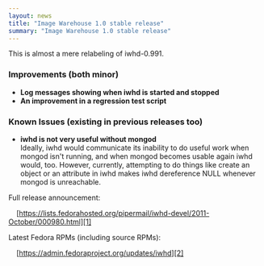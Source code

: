 ```yaml
---
layout: news
title: "Image Warehouse 1.0 stable release"
summary: "Image Warehouse 1.0 stable release"
---
```

This is almost a mere relabeling of iwhd-0.991.

### Improvements (both minor)

* __Log messages showing when iwhd is started and stopped__
* __An improvement in a regression test script__

### Known Issues (existing in previous releases too)

* __iwhd is not very useful without mongod__  
  Ideally, iwhd would communicate its inability to do useful work when mongod
  isn't running, and when mongod becomes usable again iwhd would, too. However,
  currently, attempting to do things like create an object or an attribute in
  iwhd makes iwhd dereference NULL whenever mongod is unreachable.

Full release announcement:

&nbsp;&nbsp;&nbsp;&nbsp;[https://lists.fedorahosted.org/pipermail/iwhd-devel/2011-October/000980.html][1]

Latest Fedora RPMs (including source RPMs):

&nbsp;&nbsp;&nbsp;&nbsp;[https://admin.fedoraproject.org/updates/iwhd][2]

 [1]: https://lists.fedorahosted.org/pipermail/iwhd-devel/2011-October/000980.html "Image Warehouse 1.0 release announcement"
 [2]: https://admin.fedoraproject.org/updates/iwhd "Fedora RPMs for Image Warehouse"
